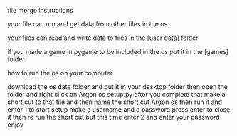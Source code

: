 file merge instructions

your file can run and get data from other files in the os

your files can read and write data to files in the [user data] folder

if you made a game in pygame to be included in the os put it in the [games] folder


how to run the os on your computer

download the os data folder and put it in your desktop folder then open the folder and right click on Argon os setup.py after you complete that make a short cut to that file and then name the short cut Argon os  then run it and enter 1 to start setup make a username and a password press enter to close it then re run the short cut but this time enter 2 and enter your password enjoy
